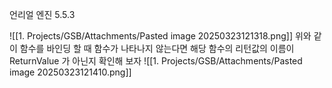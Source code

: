 언리얼 엔진 5.5.3

![[1. Projects/GSB/Attachments/Pasted image 20250323121318.png]]
위와 같이 함수를 바인딩 할 때 함수가 나타나지 않는다면 해당 함수의 리턴값의 이름이
ReturnValue
가 아닌지 확인해 보자
![[1. Projects/GSB/Attachments/Pasted image 20250323121410.png]]
